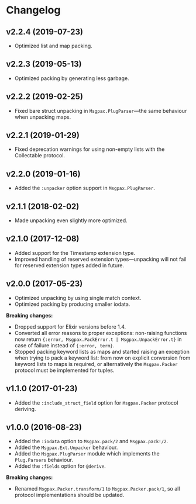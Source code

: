 # Changelog

## v2.2.4 (2019-07-23)

* Optimized list and map packing.

## v2.2.3 (2019-05-13)

* Optimized packing by generating less garbage.

## v2.2.2 (2019-02-25)

* Fixed bare struct unpacking in `Msgpax.PlugParser`—the same behaviour when unpacking maps.

## v2.2.1 (2019-01-29)

* Fixed deprecation warnings for using non-empty lists with the Collectable protocol.

## v2.2.0 (2019-01-16)

* Added the `:unpacker` option support in `Msgpax.PlugParser`.

## v2.1.1 (2018-02-02)

* Made unpacking even slightly more optimized.

## v2.1.0 (2017-12-08)

* Added support for the Timestamp extension type.
* Improved handling of reserved extension types—unpacking will not fail for reserved extension types added in future.

## v2.0.0 (2017-05-23)

* Optimized unpacking by using single match context.
* Optimized packing by producing smaller iodata.

__Breaking changes:__

* Dropped support for Elixir versions before 1.4.
* Converted all error reasons to proper exceptions: non-raising functions now return `{:error, Msgpax.PackError.t | Msgpax.UnpackError.t}` in case of failure instead of `{:error, term}`.
* Stopped packing keyword lists as maps and started raising an exception when trying to pack a keyword list: from now on explicit conversion from keyword lists to maps is required, or alternatively the `Msgpax.Packer` protocol must be implemented for tuples.

## v1.1.0 (2017-01-23)

* Added the `:include_struct_field` option for `Msgpax.Packer` protocol deriving.

## v1.0.0 (2016-08-23)

* Added the `:iodata` option to `Msgpax.pack/2` and `Msgpax.pack!/2`.
* Added the `Msgpax.Ext.Unpacker` behaviour.
* Added the `Msgpax.PlugParser` module which implements the `Plug.Parsers` behaviour.
* Added the `:fields` option for `@derive`.

__Breaking changes:__

* Renamed `Msgpax.Packer.transform/1` to `Msgpax.Packer.pack/1`, so all protocol
  implementations should be updated.
